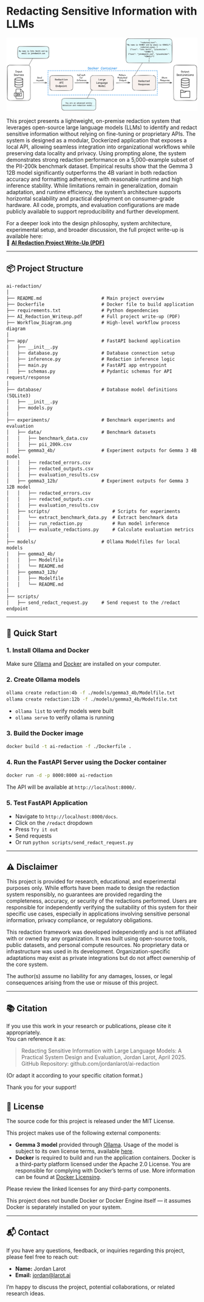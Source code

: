 # Redacting Sensitive Information with LLMs

![Workflow diagram of the LLM-powered redaction system.](Workflow_Diagram.png)

This project presents a lightweight, on-premise redaction system that leverages open-source large language models (LLMs) to identify and redact sensitive information without relying on fine-tuning or proprietary APIs. The system is designed as a modular, Dockerized application that exposes a local API, allowing seamless integration into organizational workflows while preserving data locality and privacy. Using prompting alone, the system demonstrates strong redaction performance on a 5,000-example subset of the PII-200k benchmark dataset. Empirical results show that the Gemma 3 12B model significantly outperforms the 4B variant in both redaction accuracy and formatting adherence, with reasonable runtime and high inference stability. While limitations remain in generalization, domain adaptation, and runtime efficiency, the system’s architecture supports horizontal scalability and practical deployment on consumer-grade hardware. All code, prompts, and evaluation configurations are made publicly available to support reproducibility and further development. 

For a deeper look into the design philosophy, system architecture, experimental setup, and broader discussion, the full project write-up is available here:  
📄 [**AI Redaction Project Write-Up (PDF)**](./AI_Redaction_Writeup.pdf)

---

## 📦 Project Structure
```
ai-redaction/
│
├── README.md                      # Main project overview
├── Dockerfile                     # Docker file to build application
├── requirements.txt               # Python dependencies
├── AI_Redaction_Writeup.pdf       # Full project write-up (PDF)
├── Workflow_Diagram.png           # High-level workflow process diagram
│
├── app/                           # FastAPI backend application
│   ├── __init__.py
│   ├── database.py                # Database connection setup
│   ├── inference.py               # Redaction inference logic 
│   ├── main.py                    # FastAPI app entrypoint
│   ├── schemas.py                 # Pydantic schemas for API request/response
│
├── database/                      # Database model definitions (SQLite3)
│   ├── __init__.py
│   ├── models.py                
│
├── experiments/                   # Benchmark experiments and evaluation
│   ├── data/                      # Benchmark datasets
│   │   ├── benchmark_data.csv     
│   │   ├── pii_200k.csv
│   ├── gemma3_4b/                 # Experiment outputs for Gemma 3 4B model
│   │   ├── redacted_errors.csv
│   │   ├── redacted_outputs.csv
│   │   ├── evaluation_results.csv
│   ├── gemma3_12b/                # Experiment outputs for Gemma 3 12B model
│   │   ├── redacted_errors.csv
│   │   ├── redacted_outputs.csv
│   │   ├── evaluation_results.csv
│   ├── scripts/                       # Scripts for experiments
│   │   └── extract_benchmark_data.py  # Extract benchmark data
│   │   ├── run_redaction.py           # Run model inference
│   │   ├── evaluate_redactions.py     # Calculate evaluation metrics
│
├── models/                        # Ollama Modelfiles for local models
│   ├── gemma3_4b/
│   │   ├── Modelfile
│   │   └── README.md
│   ├── gemma3_12b/
│   │   ├── Modelfile
│   │   └── README.md
│
├── scripts/                      
│   ├── send_redact_request.py     # Send request to the /redact endpoint
```

--- 

## 🚀 Quick Start

### 1. Install Ollama and Docker
Make sure [Ollama](https://ollama.com/) and [Docker](https://www.docker.com/) are installed on your computer. 

### 2. Create Ollama models
```bash
ollama create redaction:4b -f ./models/gemma3_4b/Modelfile.txt 
ollama create redaction:12b -f ./models/gemma3_4b/Modelfile.txt 
```
- `ollama list` to verify models were built
- `ollama serve` to verify ollama is running


### 3. Build the Docker image 
```bash
docker build -t ai-redaction -f ./Dockerfile .    
```

### 4. Run the FastAPI Server using the Docker container
```bash
docker run -d -p 8000:8000 ai-redaction
```
The API will be available at `http://localhost:8000/`.

### 5. Test FastAPI Application
- Navigate to `http://localhost:8000/docs`. 
- Click on the `/redact` dropdown
- Press `Try it out`
- Send requests 
- Or run `python scripts/send_redact_request.py` 

---

## ⚠️ Disclaimer

This project is provided for research, educational, and experimental purposes only. While efforts have been made to design the redaction system responsibly, no guarantees are provided regarding the completeness, accuracy, or security of the redactions performed. Users are responsible for independently verifying the suitability of this system for their specific use cases, especially in applications involving sensitive personal information, privacy compliance, or regulatory obligations.

This redaction framework was developed independently and is not affiliated with or owned by any organization. It was built using open-source tools, public datasets, and personal compute resources. No proprietary data or infrastructure was used in its development. Organization-specific adaptations may exist as private integrations but do not affect ownership of the core system.

The author(s) assume no liability for any damages, losses, or legal consequences arising from the use or misuse of this project.

---

## 📚 Citation

If you use this work in your research or publications, please cite it appropriately.  
You can reference it as:

> Redacting Sensitive Information with Large Language Models:
A Practical System Design and Evaluation, Jordan Larot, April 2025. GitHub Repository: github.com/jordanlarot/ai-redaction

(Or adapt it according to your specific citation format.)

Thank you for your support!

## 📜 License

The source code for this project is released under the MIT License.  

This project makes use of the following external components:

- **Gemma 3 model** provided through [Ollama](https://ollama.com/library/gemma3). Usage of the model is subject to its own license terms, available [here](https://ollama.com/library/gemma3/blobs/dd084c7d92a3).
- **Docker** is required to build and run the application containers. Docker is a third-party platform licensed under the Apache 2.0 License. You are responsible for complying with Docker’s terms of use. More information can be found at [Docker Licensing](https://www.docker.com/legal/docker-terms-service/).

Please review the linked licenses for any third-party components.  

This project does not bundle Docker or Docker Engine itself — it assumes Docker is separately installed on your system.

---

## 📬 Contact

If you have any questions, feedback, or inquiries regarding this project, please feel free to reach out:

- **Name:** Jordan Larot
- **Email:** jordan@larot.ai

I’m happy to discuss the project, potential collaborations, or related research ideas.